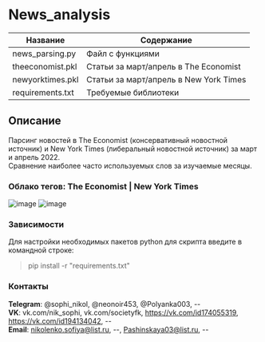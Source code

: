 # News_analysis

| Название | Содержание | 
|----------------|----------------|
| news_parsing.py | Файл с функциями |
| theeconomist.pkl | Статьи за март/апрель в The Economist |
| newyorktimes.pkl | Статьи за март/апрель в New York Times |
| requirements.txt | Требуемые библиотеки |


## Описание
Парсинг новостей в The Economist (консервативный новостной источник) и New York Times (либеральный новостной источник) за март и апрель 2022.\
Сравнение наиболее часто используемых слов за изучаемые месяцы. 

### Облако тегов: The Economist | New York Times 
![image](https://user-images.githubusercontent.com/76436391/170857310-6d345396-bb55-42ba-b3d5-9136d5f847b0.png)
![image](https://user-images.githubusercontent.com/76436391/170857304-8517aa53-6bd0-4e5b-9524-8e5f98e01e70.png)


###                                                                   Зависимости

  Для настройки необходимых пакетов python для скрипта введите в командной строке:
  > pip install -r "requirements.txt"

  

###                                                                    Контакты


  **Telegram**: @sophi_nikol, @neonoir453, @Polyanka003, -- \
  **VK**: vk.com/nik_sophi, vk.com/societyfk, https://vk.com/id174055319, https://vk.com/id194134042, --\
  **Email**: nikolenko.sofiya@list.ru, --, Pashinskaya03@list.ru, --
